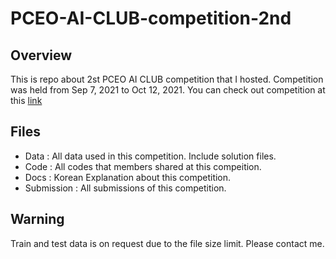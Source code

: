 # PCEO-AI-CLUB-competition-2nd

## Overview
This is repo about 2st PCEO AI CLUB competition that I hosted. Competition was held from Sep 7, 2021 to Oct 12, 2021. You can check out competition at this [link](https://www.kaggle.com/t/bd9fb3cd2c5d4eeea7f8ba1df3a4e9ca)

## Files
- Data : All data used in this competition. Include solution files. 
- Code : All codes that members shared at this compeition. 
- Docs : Korean Explanation about this competition. 
- Submission : All submissions of this competition. 

## Warning
Train and test data is on request due to the file size limit. Please contact me. 
